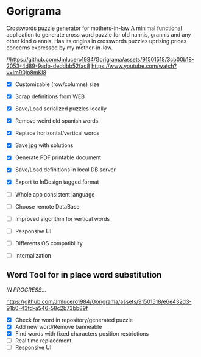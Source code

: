 # Gorigrama
Crosswords puzzle generator for mothers-in-law
A minimal functional application to generate cross word puzzle for old nannis, grannis and any other kind o annis.
Has its origins in crosswords puzzles uprising prices concerns expressed by my mother-in-law.



//https://github.com/Jmlucero1984/Gorigrama/assets/91501518/3cb00b18-2053-4d89-9adb-deddbb52fac8
https://www.youtube.com/watch?v=ImR0jo8mKl8

- [x] Customizable (row/columns) size
- [x] Scrap definitions from WEB
- [x] Save/Load serialized puzzles locally
- [x] Remove weird old spanish words
- [x] Replace horizontal/vertical words
- [x] Save jpg with solutions
- [x] Generate PDF printable document
- [x] Save/Load definitions in local DB server
- [x] Export to InDesign tagged format
- [ ] Whole app consistent language
- [ ] Choose remote DataBase
- [ ] Improved algorithm for vertical words
- [ ] Responsive UI
- [ ] Differents OS compatibility
- [ ] Internalization


## Word Tool for in place word substitution
*IN PROGRESS...*  


https://github.com/Jmlucero1984/Gorigrama/assets/91501518/e6e432d3-91b0-43fd-a546-58c2b73bb89f


- [x] Check for word in repository/generated puzzle
- [x] Add new word/Remove banneable 
- [x] Find words with fixed characters position restrictions
- [ ] Real time replacement
- [ ] Responsive UI
